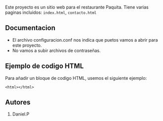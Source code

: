 Este proyecto es un sitio web para el restaurante Paquita.
Tiene varias paginas incluidos: `index.html`, `contacto.html`

## Documentacion

- El archivo configuracion.conf nos indica que puetos vamos a abrir para este proyecto.
- No vamos a subir archivos de contraseñas.

## Ejemplo de codigo HTML

Para añadir un bloque de codigo HTML, usemos el siguiente ejemplo:

```
<html></html> 
``` 
## Autores
1. Daniel.P